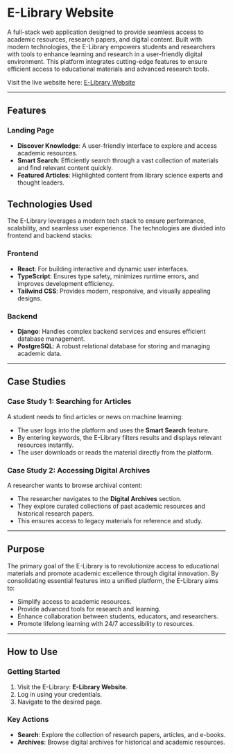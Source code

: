 # E-Library Website

A full-stack web application designed to provide seamless access to academic resources, research papers, and digital content. Built with modern technologies, the E-Library empowers students and researchers with tools to enhance learning and research in a user-friendly digital environment. This platform integrates cutting-edge features to ensure efficient access to educational materials and advanced research tools.

Visit the live website here: [E-Library Website](https://e-library-ws.vercel.app/)

---

## Features

### Landing Page
- **Discover Knowledge**: A user-friendly interface to explore and access academic resources.
- **Smart Search**: Efficiently search through a vast collection of materials and find relevant content quickly.
- **Featured Articles**: Highlighted content from library science experts and thought leaders.

## Technologies Used

The E-Library leverages a modern tech stack to ensure performance, scalability, and seamless user experience. The technologies are divided into frontend and backend stacks:

### Frontend
- **React**: For building interactive and dynamic user interfaces.
- **TypeScript**: Ensures type safety, minimizes runtime errors, and improves development efficiency.
- **Tailwind CSS**: Provides modern, responsive, and visually appealing designs.

### Backend
- **Django**: Handles complex backend services and ensures efficient database management.
- **PostgreSQL**: A robust relational database for storing and managing academic data.

---

## Case Studies

### Case Study 1: Searching for Articles
A student needs to find articles or news on machine learning:
- The user logs into the platform and uses the **Smart Search** feature.
- By entering keywords, the E-Library filters results and displays relevant resources instantly.
- The user downloads or reads the material directly from the platform.

### Case Study 2: Accessing Digital Archives
A researcher wants to browse archival content:
- The researcher navigates to the **Digital Archives** section.
- They explore curated collections of past academic resources and historical research papers.
- This ensures access to legacy materials for reference and study.

---

## Purpose

The primary goal of the E-Library is to revolutionize access to educational materials and promote academic excellence through digital innovation. By consolidating essential features into a unified platform, the E-Library aims to:

- Simplify access to academic resources.
- Provide advanced tools for research and learning.
- Enhance collaboration between students, educators, and researchers.
- Promote lifelong learning with 24/7 accessibility to resources.

---

## How to Use

### Getting Started
1. Visit the E-Library: **E-Library Website**.
2. Log in using your credentials.
3. Navigate to the desired page.

### Key Actions
- **Search**: Explore the collection of research papers, articles, and e-books.
- **Archives**: Browse digital archives for historical and academic resources.
